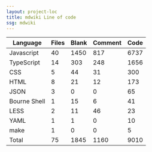 ```yaml
---
layout: project-loc
title: mdwiki Line of code
ssg: mdwiki
---
```

<div class="table-responsive">
<table class="table">
<thead><tr>
<th>Language</th>
<th>Files</th>
<th>Blank</th>
<th>Comment</th>
<th>Code</th>
</tr></thead><tbody>
<tr><td>Javascript</td><td> 40</td><td> 1450</td><td> 817</td><td> 6737</td></tr>
<tr><td>TypeScript</td><td> 14</td><td> 303</td><td> 248</td><td> 1656</td></tr>
<tr><td>CSS</td><td> 5</td><td> 44</td><td> 31</td><td> 300</td></tr>
<tr><td>HTML</td><td> 8</td><td> 21</td><td> 12</td><td> 173</td></tr>
<tr><td>JSON</td><td> 3</td><td> 0</td><td> 0</td><td> 65</td></tr>
<tr><td>Bourne Shell</td><td> 1</td><td> 15</td><td> 6</td><td> 41</td></tr>
<tr><td>LESS</td><td> 2</td><td> 11</td><td> 46</td><td> 23</td></tr>
<tr><td>YAML</td><td> 1</td><td> 1</td><td> 0</td><td> 10</td></tr>
<tr><td>make</td><td> 1</td><td> 0</td><td> 0</td><td> 5</td></tr>
<tr><td>Total</td><td>75</td><td>1845</td><td>1160</td><td>9010</td></tr>
</tbody></table></div>

